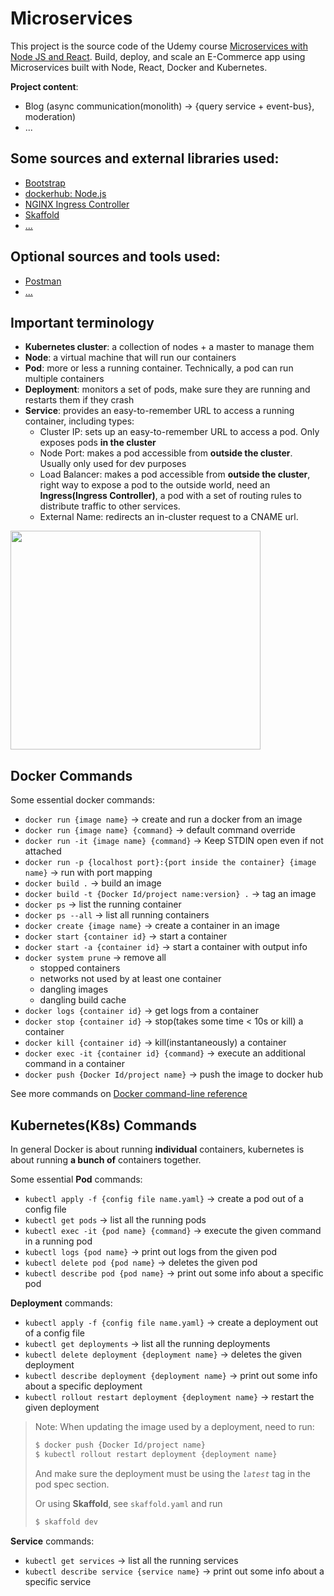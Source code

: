 # Microservices

This project is the source code of the Udemy course [Microservices with Node JS and React](https://www.udemy.com/course/microservices-with-node-js-and-react/).
Build, deploy, and scale an E-Commerce app using Microservices built with Node, React, Docker and Kubernetes.

**Project content**:

* Blog (async communication(monolith) -> {query service + event-bus}, moderation)
* ...

## Some sources and external libraries used:

* [Bootstrap](https://getbootstrap.com/)
* [dockerhub: Node.js](https://hub.docker.com/_/node)
* [NGINX Ingress Controller](https://kubernetes.github.io/ingress-nginx/)
* [Skaffold](https://skaffold.dev/)
* [...](....)


## Optional sources and tools used:  

* [Postman](https://www.postman.com)
* [...](....)

## Important terminology

* **Kubernetes cluster**: a collection of nodes + a master to manage them
* **Node**: a virtual machine that will run our containers
* **Pod**: more or less a running container. Technically, a pod can run multiple containers
* **Deployment**: monitors a set of pods, make sure they are running and restarts them if they crash
* **Service**: provides an easy-to-remember URL to access a running container, including types:
    * Cluster IP: sets up an easy-to-remember URL to access a pod. Only exposes pods **in the cluster**
    * Node Port: makes a pod accessible from **outside the cluster**. Usually only used for dev purposes
    * Load Balancer: makes a pod accessible from **outside the cluster**, right way to expose a pod to the outside world, need an **Ingress(Ingress Controller)**, a pod with a set of routing rules to distribute traffic to other services.
    * External Name: redirects an in-cluster request to a CNAME url.

<img src="https://github.com/victorchennn/Microservices/blob/master/diagram.png" width="400" height="350">

## Docker Commands

Some essential docker commands:

* `docker run {image name}` -> create and run a docker from an image
* `docker run {image name} {command}` -> default command override
* `docker run -it {image name} {command}` -> Keep STDIN open even if not attached
* `docker run -p {localhost port}:{port inside the container} {image name}` -> run with port mapping
* `docker build .` -> build an image
* `docker build -t {Docker Id/project name:version} .` -> tag an image
* `docker ps` -> list the running container
* `docker ps --all` -> list all running containers
* `docker create {image name}` -> create a container in an image
* `docker start {container id}` -> start a container
* `docker start -a {container id}` -> start a container with output info
* `docker system prune` -> remove all
    - stopped containers
    - networks not used by at least one container
    - dangling images
    - dangling build cache
* `docker logs {container id}` -> get logs from a container
* `docker stop {container id}` -> stop(takes some time < 10s or kill) a container
* `docker kill {container id}` -> kill(instantaneously) a container
* `docker exec -it {container id} {command}` -> execute an additional command in a container
* `docker push {Docker Id/project name}` -> push the image to docker hub

See more commands on [Docker command-line reference](https://docs.docker.com/engine/reference/commandline/docker/)

## Kubernetes(K8s) Commands

In general Docker is about running **individual** containers, kubernetes is about running **a bunch of** containers together.

Some essential **Pod** commands:

* `kubectl apply -f {config file name.yaml}` -> create a pod out of a config file
* `kubectl get pods` -> list all the running pods
* `kubectl exec -it {pod name} {command}` -> execute the given command in a running pod
* `kubectl logs {pod name}` -> print out logs from the given pod
* `kubectl delete pod {pod name}` -> deletes the given pod
* `kubectl describe pod {pod name}` -> print out some info about a specific pod

**Deployment** commands:

* `kubectl apply -f {config file name.yaml}` -> create a deployment out of a config file
* `kubectl get deployments` -> list all the running deployments
* `kubectl delete deployment {deployment name}` -> deletes the given deployment
* `kubectl describe deployment {deployment name}` -> print out some info about a specific deployment
* `kubectl rollout restart deployment {deployment name}` -> restart the given deployment

> Note: When updating the image used by a deployment, need to run:
>
>```bash
>$ docker push {Docker Id/project name}
>$ kubectl rollout restart deployment {deployment name}
>```
>
> And make sure the deployment must be using the *`latest`* tag in the pod spec section.
>
> Or using **Skaffold**, see `skaffold.yaml` and run
>```bash
>$ skaffold dev
>```

**Service** commands:
* `kubectl get services` -> list all the running services
* `kubectl describe service {service name}` -> print out some info about a specific service
